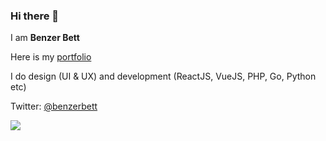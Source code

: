 ### Hi there 👋
I am **Benzer Bett**

Here is my [portfolio](https://benzerbett.github.io)

I do design (UI & UX) and development (ReactJS, VueJS, PHP, Go, Python etc)

Twitter: [@benzerbett](https://twitter.com/benzerbett)

![](https://github-readme-stats.vercel.app/api?username=benzerbett&show_icons=true&theme=dracula)

<!--
**benzerbett/benzerbett** is a ✨ _special_ ✨ repository because its `README.md` (this file) appears on your GitHub profile.

Here are some ideas to get you started:

- 🔭 I’m currently working on ...
- 🌱 I’m currently learning ...
- 👯 I’m looking to collaborate on ...
- 🤔 I’m looking for help with ...
- 💬 Ask me about ...
- 📫 How to reach me: ...
- 😄 Pronouns: ...
- ⚡ Fun fact: ...
-->
